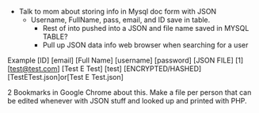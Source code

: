 - Talk to mom about storing info in Mysql doc form with JSON
  - Username, FullName, pass, email, and ID save in table.
    - Rest of into pushed into a JSON and file name saved in MYSQL TABLE?
    - Pull up JSON data info web browser when searching for a user

Example
    [ID] [email]         [Full Name]    [username] [password]          [JSON FILE]
    [1]  [test@test.com] [Test E Test]  [test]     [ENCRYPTED/HASHED]  [TestETest.json]or[Test E Test.json]


2 Bookmarks in Google Chrome about this. Make a file per person that can be edited whenever with JSON stuff and looked up and printed with PHP.
